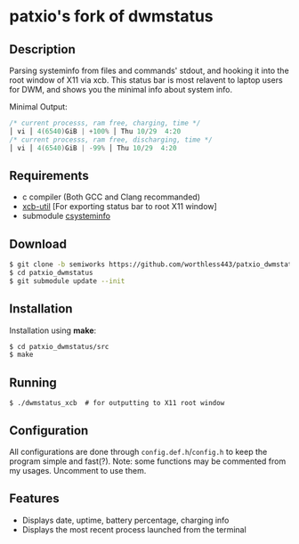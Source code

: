 # patxio's fork of dwmstatus
## Description

Parsing systeminfo from files and commands' stdout, and hooking it into the root window of X11 via xcb. This status bar is most relavent to laptop users for DWM, and shows you the minimal info about system info. 

Minimal Output:
```cpp
/* current processs, ram free, charging, time */
│ vi │ 4(6540)GiB | +100% │ Thu 10/29  4:20
/* current processs, ram free, discharging, time */
│ vi │ 4(6540)GiB | -99% │ Thu 10/29  4:20
```
## Requirements
 - c compiler (Both GCC and Clang recommanded)
 - [xcb-util](https://xcb.freedesktop.org/) [For exporting status bar to root X11 window]
 - submodule [csysteminfo](https://github.com/worthless443/csysteminfo)

## Download
```bash
$ git clone -b semiworks https://github.com/worthless443/patxio_dwmstatus.git
$ cd patxio_dwmstatus
$ git submodule update --init
```

## Installation
Installation using **make**:
```bash
$ cd patxio_dwmstatus/src
$ make
```
## Running
```
$ ./dwmstatus_xcb  # for outputting to X11 root window
```

## Configuration
All configurations are done through `config.def.h`/`config.h`
to keep the program simple and fast(?).
Note: some functions may be commented from my usages.
Uncomment to use them.

## Features
 - Displays date, uptime, battery percentage, charging info
 - Displays the most recent process launched from the terminal
